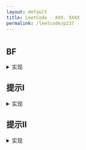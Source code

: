 ```yaml
---
layout: default
title: LeetCode - XXX. XXXX
permalink: /leetcode/p237
---
```

# []()

## BF

<details markdown="1">
<summary markdown="span">实现</summary>

```javascript
```
</details>

## 提示I

<details markdown="1">
<summary markdown="span">实现</summary>

```javascript
```
</details>

## 提示II

<details markdown="1">
<summary markdown="span">实现</summary>

```javascript
```
</details>
